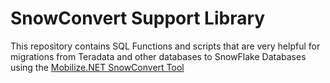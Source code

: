 ﻿# SnowConvert Support Library
 
 This repository contains SQL Functions and scripts that are very helpful for migrations from Teradata and other databases to SnowFlake Databases using the [Mobilize.NET SnowConvert Tool](https://www.mobilize.net/products/database-migrations/snowconvert)
